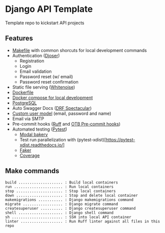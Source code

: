 # Django API Template

Template repo to kickstart API projects

## Features

- [Makefile](./Makefile) with common shorcuts for local development commands
- Authentication ([Djoser](https://djoser.readthedocs.io/))
  - Registration
  - Login
  - Email validation
  - Password reset (w/ email)
  - Password reset confirmation
- Static file serving ([Whitenoise](https://whitenoise.readthedocs.io/))
- [Dockerfile](./Dockerfile)
- [Docker compose for local development](./compose.yml)
- [PostgreSQL](https://www.postgresql.org/)
- Auto Swagger Docs ([DRF Spectacular](https://drf-spectacular.readthedocs.io/))
- [Custom user model](./src/users/models.py) (email, password and name)
- Email via SMTP
- Pre-commit hooks ([Ruff](https://docs.astral.sh/ruff/) and [OTB Pre-commit hooks](https://github.com/pre-commit/pre-commit-hooks))
- Automated testing ([Pytest](https://docs.pytest.org/))
  - [Modal bakery](https://model-bakery.readthedocs.io/)
  - Test run parallelization with (pytest-xdist)[https://pytest-xdist.readthedocs.io/]
  - [Faker](https://faker.readthedocs.io/)
  - [Coverage](https://pytest-cov.readthedocs.io/)

## Make commands

```
build .................... : Build local containers
run ...................... : Run local containers
stop ..................... : Stop local containers
down ..................... : Stop and delete local container
makemigrations ........... : Django makemigrations command
migrate .................. : Django migrate command
createsuperuser .......... : Django createsuperuser command
shell .................... : Django shell command
sh ....................... : SSH into local API container
linter ................... : Run Ruff linter against all files in this repo
```
